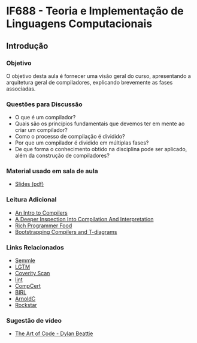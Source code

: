# IF688 - Teoria e Implementação de Linguagens Computacionais

## Introdução 

### Objetivo

O objetivo desta aula é fornecer uma visão geral do curso, apresentando a arquitetura geral de compiladores, explicando brevemente as fases associadas.

### Questões para Discussão

- O que é um compilador? 
- Quais são os princípios fundamentais que devemos ter em mente ao criar um compilador?
- Como o processo de compilação é dividido? 
- Por que um compilador é dividido em múltiplas fases? 
- De que forma o conhecimento obtido na disciplina pode ser aplicado, além da construção de compiladores?

### Material usado em sala de aula

- [Slides (pdf)](https://drive.google.com/file/d/1V7oddGTX3Z9wXCf69zvRnFxGy7gEyRtX/view?usp=sharing)

### Leitura Adicional

- [An Intro to Compilers](https://nicoleorchard.com/blog/compilers)
- [A Deeper Inspection Into Compilation And Interpretation](https://dev.to/vaidehijoshi/a-deeper-inspection-into-compilation-and-interpretation-8bp)
- [Rich Programmer Food](http://steve-yegge.blogspot.com.br/2007/06/rich-programmer-food.html)
- [Bootstrapping Compilers and T-diagrams](https://eschew.wordpress.com/2010/02/28/bootstrapping-compilers-and-t-diagrams/)

### Links Relacionados

- [Semmle](https://semmle.com)
- [LGTM](https://lgtm.com/query/lang:javascript/)
- [Coverity Scan](https://scan.coverity.com/)
- [lint](https://developer.android.com/studio/write/lint?hl=pt-br)
- [CompCert](http://compcert.inria.fr)
- [BIRL](https://birl-language.github.io)
- [ArnoldC](https://lhartikk.github.io/ArnoldC/)
- [Rockstar](https://codewithrockstar.com/)

### Sugestão de vídeo

- [The Art of Code - Dylan Beattie](https://www.youtube.com/watch?v=6avJHaC3C2U)
